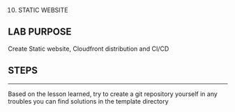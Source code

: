 10. STATIC WEBSITE

## LAB PURPOSE

Create Static website, Cloudfront distribution and CI/CD

## STEPS
---

Based on the lesson learned, try to create a git repository yourself in any troubles you can find solutions in the template directory

